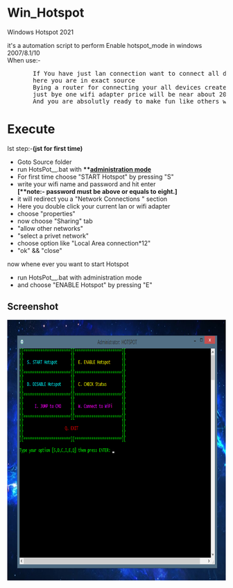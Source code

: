 # Win_Hotspot
Windows Hotspot 2021

<!---
soms-bucket/soms-bucket is a ? special ? repository because its `README.md` (this file) appears on your GitHub profile.
You can click the Preview link to take a look at your changes.
--->
it's a automation script to perform Enable hotspot_mode in windows 2007/8.1/10 <br>
When use:- <br>
<pre>
       If You have just lan connection want to connect all device in same network!!
       here you are in exact source
       Bying a router for connecting your all devices create a issue
       just bye one wifi adapter price will be near about 200/-
       And you are absolutly ready to make fun like others who uses router
</pre>   
# Execute

Ist step:-<strong>(jst for first time)</strong>
	<ul>
	<li>Goto Source folder<br>
	<li>run HotsPot__.bat with <strong>**<u>administration mode</u></strong><br>
	<li>For first time choose "START Hotspot" by pressing "S"<br>
	<li>write your wifi name and password and hit enter<br>
		<strong>[**note:- password must be above or equals to eight.]</strong><br>
	<li>it will redirect you a "Network Connections " section<br>
	<li>Here you double click your current lan or wifi adapter<br>
	<li>choose "properties" <br>
	<li>now choose "Sharing" tab<br>
	<li>"allow other networks" <br>
	<li>"select a privet network"<br>
	<li>choose option like "Local Area connection*12"<br>
	<li>"ok" && "close"<br>
	</ul>

now whene ever you want to start Hotspot
<ul>
	<li>run HotsPot__.bat with administration mode<br>
	<li>and choose "ENABLE Hotspot" by pressing "E"<br>
</ul>
	
## Screenshot
<img align="center" src="https://raw.githubusercontent.com/soms-bucket/Win_Hotspot/main/ico/Screen_shot.png" alt="screenshot.png" height="600" weight="700">
